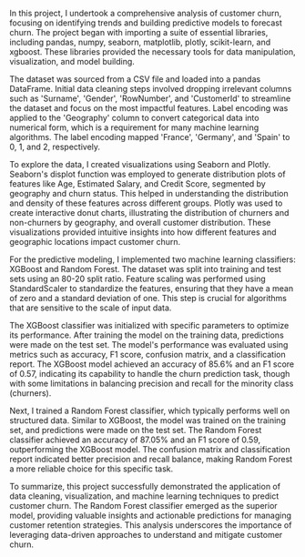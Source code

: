 In this project, I undertook a comprehensive analysis of customer churn, focusing on identifying trends and building predictive models to forecast churn. The project began with importing a suite of essential libraries, including pandas, numpy, seaborn, matplotlib, plotly, scikit-learn, and xgboost. These libraries provided the necessary tools for data manipulation, visualization, and model building.

The dataset was sourced from a CSV file and loaded into a pandas DataFrame. Initial data cleaning steps involved dropping irrelevant columns such as 'Surname', 'Gender', 'RowNumber', and 'CustomerId' to streamline the dataset and focus on the most impactful features. Label encoding was applied to the 'Geography' column to convert categorical data into numerical form, which is a requirement for many machine learning algorithms. The label encoding mapped 'France', 'Germany', and 'Spain' to 0, 1, and 2, respectively.

To explore the data, I created visualizations using Seaborn and Plotly. Seaborn's displot function was employed to generate distribution plots of features like Age, Estimated Salary, and Credit Score, segmented by geography and churn status. This helped in understanding the distribution and density of these features across different groups. Plotly was used to create interactive donut charts, illustrating the distribution of churners and non-churners by geography, and overall customer distribution. These visualizations provided intuitive insights into how different features and geographic locations impact customer churn.

For the predictive modeling, I implemented two machine learning classifiers: XGBoost and Random Forest. The dataset was split into training and test sets using an 80-20 split ratio. Feature scaling was performed using StandardScaler to standardize the features, ensuring that they have a mean of zero and a standard deviation of one. This step is crucial for algorithms that are sensitive to the scale of input data.

The XGBoost classifier was initialized with specific parameters to optimize its performance. After training the model on the training data, predictions were made on the test set. The model's performance was evaluated using metrics such as accuracy, F1 score, confusion matrix, and a classification report. The XGBoost model achieved an accuracy of 85.6% and an F1 score of 0.57, indicating its capability to handle the churn prediction task, though with some limitations in balancing precision and recall for the minority class (churners).

Next, I trained a Random Forest classifier, which typically performs well on structured data. Similar to XGBoost, the model was trained on the training set, and predictions were made on the test set. The Random Forest classifier achieved an accuracy of 87.05% and an F1 score of 0.59, outperforming the XGBoost model. The confusion matrix and classification report indicated better precision and recall balance, making Random Forest a more reliable choice for this specific task.


To summarize, this project successfully demonstrated the application of data cleaning, visualization, and machine learning techniques to predict customer churn. The Random Forest classifier emerged as the superior model, providing valuable insights and actionable predictions for managing customer retention strategies. This analysis underscores the importance of leveraging data-driven approaches to understand and mitigate customer churn.




